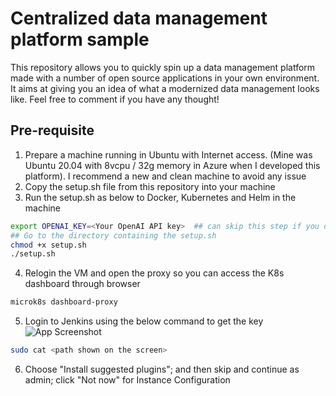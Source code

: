 
# Centralized data management platform sample

This repository allows you to quickly spin up a data management platform made with a number of open source applications in your own environment. It aims at giving you an idea of what a modernized data management looks like. Feel free to comment if you have any thought!


## Pre-requisite
1. Prepare a machine running in Ubuntu with Internet access. (Mine was Ubuntu 20.04 with 8vcpu / 32g memory in Azure when I developed this platform). I recommend a new and clean machine to avoid any issue
2. Copy the setup.sh file from this repository into your machine
3. Run the setup.sh as below to Docker, Kubernetes and Helm in the machine
```bash
export OPENAI_KEY=<Your OpenAI API key>  ## can skip this step if you don't need to use GenAI chatbot
## Go to the directory containing the setup.sh
chmod +x setup.sh
./setup.sh

```
4. Relogin the VM and open the proxy so you can access the K8s dashboard through browser
```bash
microk8s dashboard-proxy
```
5. Login to Jenkins using the below command to get the key
![App Screenshot](https://live.staticflickr.com/65535/53514564865_48716bfc9b_o_d.png)
```bash
sudo cat <path shown on the screen>
```
6. Choose "Install suggested plugins"; and then skip and continue as admin; click "Not now" for Instance Configuration
